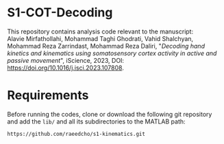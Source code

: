 # S1-COT-Decoding
This repository contains analysis code relevant to the manuscript:\
Alavie Mirfathollahi, Mohammad Taghi Ghodrati, Vahid Shalchyan, Mohammad Reza Zarrindast, Mohammad Reza Daliri, "*Decoding hand kinetics and kinematics using somatosensory cortex activity in active and passive movement*", iScience, 2023, DOI: https://doi.org/10.1016/j.isci.2023.107808.

# Requirements
Before running the codes, clone or download the following git repository and add the ```lib/``` and all its subdirectories to the MATLAB path:
```sh
https://github.com/raeedcho/s1-kinematics.git
```
